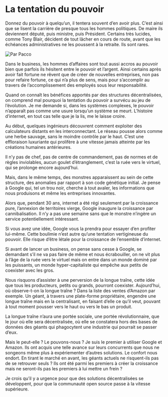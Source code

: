 # La tentation du pouvoir

Donnez du pouvoir à quelqu’un, il tentera souvent d’en avoir plus. C’est ainsi que se lisent la carrière de presque tous les hommes politiques. De maire ils deviennent député, puis ministre, puis Président. Certains très lucides, comme Tony Blair, décident de tout lâcher en cours de route, avant que les échéances administratives ne les poussent à la retraite. Ils sont rares.

![Par Pacco](https://tcrouzet.com/images_tc/20070819pacco.jpg)

Dans le business, les hommes d’affaires sont tout aussi accros au pouvoir bien que parfois ils hésitent entre le pouvoir et l’argent. Ainsi certains après avoir fait fortune ne rêvent que de créer de nouvelles entreprises, non pas pour refaire fortune, ce qui n’a plus de sens, mais pour s’accomplir au travers de l’accomplissement des employés sous leur responsabilité.

Quand on connaît les bénéfices apportés par des structures décentralisées, on comprend mal pourquoi la tentation du pouvoir a survécu au jeu de l’évolution. Je me demande si, dans les systèmes complexes, le pouvoir n’apparaît pas comme une usure lorsqu’un système se meurt. L’histoire d’internet, en tout cas telle que je la lis, me le laisse croire.

Au début, quelques ingénieurs découvrent comment exploiter des calculateurs distants en les interconnectant. Le réseau pousse alors comme une herbe sauvage, sans le moindre contrôle par le haut. C’est une effloraison luxuriante qui prolifère à une vitesse jamais atteinte par les créations humaines antérieures.

Il n’y pas de chef, pas de centre de commandement, pas de normes et de règles inviolables, aucun goulet d’étranglement, c’est la ruée vers le virtuel, qui se prolonge encore aujourd’hui.

Mais, dans le même temps, des monstres apparaissent au sein de cette structure, des anomalies par rapport à son code génétique initial. Je pense à Google qui, tel un trou noir, cherche à tout avaler, les informations que nous produisons et même les entreprises innovantes.

Alors que, pendant 30 ans, internet a été régi seulement par la croissance pure, l’annexion de territoires vierge, Google inaugure la croissance par cannibalisation. Il n’y a pas une semaine sans que le monstre n’ingère un service potentiellement intéressant.

Si vous avez une idée, Google vous la prendra pour essayer d’en profiter lui-même. Cette boulimie n’est autre qu’une tentation vertigineuse du pouvoir. Elle risque d’être létale pour la croissance de l’ensemble d’internet.

Si avant de lancer un business, on pense sans cesse à Google, se demandant s’il ne va pas faire de même et nous écrabouiller, on ne vit plus à l’âge de la ruée vers le virtuel mais on entre dans un monde dominé par les puissants, un monde hyper-capitaliste qui empêche aux petits de coexister avec les gros.

Nous risquons d’assister à une perversion de la longue traîne, cette idée que tous les producteurs, petits ou grands, pourront coexister. Aujourd’hui, où observe-t-on la longue traîne ? Dans la liste des ventes d’Amazon par exemple. Un géant, à travers une plate-forme propriétaire, engendre une longue traîne mais en la centralisant, en faisant d’elle ce qu’il veut, pouvant à tout moment pousser vers le haut ou vers le bas un produit.

La longue traîne n’aura une portée sociale, une portée révolutionnaire, que le jour où elle sera décentralisée, où elle se constatera hors des bases de données des géants qui phagocytent une industrie qui pourrait se passer d’eux.

Mais le peut-elle ? Le pouvons-nous ? Je suis le premier à utiliser Google et Amazon. Ils ont acquis une telle avance sur leurs concurrents que nous ne songeons même plus à expériementer d’autres solutions. Le confort nous endort. En tirant le marché en avant, les géants actuels ne risquent-ils pas de se retrouver seuls ? Ils ont été parmi les premiers à créer la croissance mais ne seront-ils pas les premiers à lui mettre un frein ?

Je crois qu’il y a urgence pour que des solutions décentralisées se développent, pour que la communauté open source passe à la vitesse supérieure.